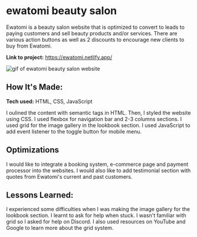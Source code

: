 # ewatomi beauty salon
Ewatomi is a beauty salon website that is optimized to convert to leads to paying customers and sell beauty products and/or services. There are various action buttons as well as 2 discounts to encourage new clients to buy from Ewatomi.

**Link to project:** 
https://ewatomi.netlify.app/


![gif of ewatomi beauty salon website](https://media.giphy.com/media/TkfN9V88el2dFxxBBZ/giphy.gif)

## How It's Made:

**Tech used:** HTML, CSS, JavaScript

I oulined the content with semantic tags in HTML. Then, I styled the website using CSS. I used flexbox for navigation bar and 2-3 columns sections. I used grid for the image gallery in the lookbook section. I used JavaScript to add event listener to the toggle button for mobile menu.

## Optimizations

I would like to integrate a booking system, e-commerce page and payment processor into the websites. I would also like to add testimonial section  with quotes from Ewatomi's current and past customers.

## Lessons Learned:

I experienced some difficulties when I was making the image gallery for the lookbook section. I learnt to ask for help when stuck. I wasn't familiar with grid so I asked for help on Discord. I also used resources on YouTube and Google to learn more about the grid system.